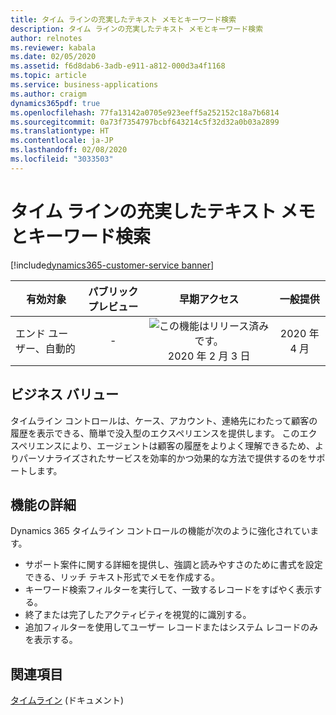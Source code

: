 ```yaml
---
title: タイム ラインの充実したテキスト メモとキーワード検索
description: タイム ラインの充実したテキスト メモとキーワード検索
author: relnotes
ms.reviewer: kabala
ms.date: 02/05/2020
ms.assetid: f6d8dab6-3adb-e911-a812-000d3a4f1168
ms.topic: article
ms.service: business-applications
ms.author: craigm
dynamics365pdf: true
ms.openlocfilehash: 77fa13142a0705e923eeff5a252152c18a7b6814
ms.sourcegitcommit: 0a73f7354797bcbf643214c5f32d32a0b03a2899
ms.translationtype: HT
ms.contentlocale: ja-JP
ms.lasthandoff: 02/08/2020
ms.locfileid: "3033503"
---
```

# <a name="rich-text-notes-and-keyword-search-in-the-timeline"></a>タイム ラインの充実したテキスト メモとキーワード検索
[!include[dynamics365-customer-service banner](../includes/dynamics365-customer-service.md)]

| 有効対象    |  パブリック プレビュー | 早期アクセス | 一般提供 | 
| ---------- | :----------: |:----------: |:----------: |
|エンド ユーザー、自動的|-|![この機能はリリース済みです。](/dynamics365-release-plan/media/green-checkmark.png "この機能はリリース済みです。") 2020 年 2 月 3 日| 2020 年 4 月|


## <a name="business-value"></a>ビジネス バリュー
<!-- bv start -->
タイムライン コントロールは、ケース、アカウント、連絡先にわたって顧客の履歴を表示できる、簡単で没入型のエクスペリエンスを提供します。 このエクスペリエンスにより、エージェントは顧客の履歴をよりよく理解できるため、よりパーソナライズされたサービスを効率的かつ効果的な方法で提供するのをサポートします。
<!-- bv end -->



## <a name="feature-details"></a>機能の詳細
<!--feature detail start -->
Dynamics 365 タイムライン コントロールの機能が次のように強化されています。 

- サポート案件に関する詳細を提供し、強調と読みやすさのために書式を設定できる、リッチ テキスト形式でメモを作成する。
- キーワード検索フィルターを実行して、一致するレコードをすばやく表示する。
- 終了または完了したアクティビティを視覚的に識別する。
- 追加フィルターを使用してユーザー レコードまたはシステム レコードのみを表示する。
<!--feature detail end -->










## <a name="see-also"></a>関連項目

[タイムライン](https://docs.microsoft.com/dynamics365/customer-service/customer-service-hub-user-guide-basics#timeline) (ドキュメント)

